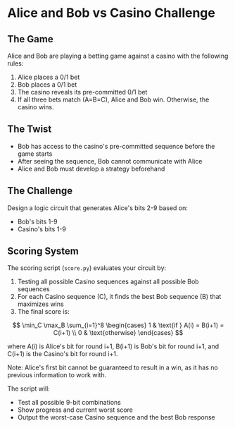 # Alice and Bob vs Casino Challenge

## The Game
Alice and Bob are playing a betting game against a casino with the following rules:
1. Alice places a 0/1 bet
2. Bob places a 0/1 bet
3. The casino reveals its pre-committed 0/1 bet
4. If all three bets match (A=B=C), Alice and Bob win. Otherwise, the casino wins.

## The Twist
- Bob has access to the casino's pre-committed sequence before the game starts
- After seeing the sequence, Bob cannot communicate with Alice
- Alice and Bob must develop a strategy beforehand

## The Challenge
Design a logic circuit that generates Alice's bits 2-9 based on:
- Bob's bits 1-9
- Casino's bits 1-9

## Scoring System
The scoring script (`score.py`) evaluates your circuit by:
1. Testing all possible Casino sequences against all possible Bob sequences
2. For each Casino sequence (C), it finds the best Bob sequence (B) that maximizes wins
3. The final score is: 

$$
\min_C \max_B \sum_{i=1}^8 
\begin{cases} 
1 & \text{if } A(i) = B(i+1) = C(i+1) \\ 
0 & \text{otherwise} 
\end{cases}
$$

where A(i) is Alice's bit for round i+1, B(i+1) is Bob's bit for round i+1, and C(i+1) is the Casino's bit for round i+1.

Note: Alice's first bit cannot be guaranteed to result in a win, as it has no previous information to work with.

The script will:
- Test all possible 9-bit combinations
- Show progress and current worst score
- Output the worst-case Casino sequence and the best Bob response

